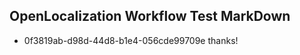 ## OpenLocalization Workflow Test MarkDown
* 0f3819ab-d98d-44d8-b1e4-056cde99709e thanks!

<!--HONumber=Aug16_HO1-->


